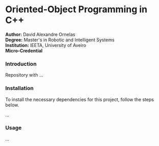 # Oriented-Object Programming in C++

**Author:** David Alexandre Ornelas  
**Degree:** Master's in Robotic and Intelligent Systems  
**Institution:** IEETA, University of Aveiro  
**Micro-Credential**

### Introduction
Repository with ...


### Installation
To install the necessary dependencies for this project, follow the steps below.

...

### Usage

...


